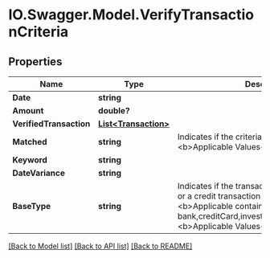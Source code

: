 # IO.Swagger.Model.VerifyTransactionCriteria
## Properties

Name | Type | Description | Notes
------------ | ------------- | ------------- | -------------
**Date** | **string** |  | 
**Amount** | **double?** |  | 
**VerifiedTransaction** | [**List&lt;Transaction&gt;**](Transaction.md) |  | [optional] 
**Matched** | **string** | Indicates if the criteria is matched or not. &lt;br&gt;&lt;b&gt;Applicable Values&lt;/b&gt;&lt;br&gt; | [optional] 
**Keyword** | **string** |  | [optional] 
**DateVariance** | **string** |  | [optional] 
**BaseType** | **string** | Indicates if the transaction appears as a debit or a credit transaction in the account. &lt;br&gt;&lt;br&gt;&lt;b&gt;Applicable containers&lt;/b&gt;: bank,creditCard,investment,insurance,loan&lt;br&gt;&lt;b&gt;Applicable Values&lt;/b&gt;&lt;br&gt; | [optional] 

[[Back to Model list]](../README.md#documentation-for-models) [[Back to API list]](../README.md#documentation-for-api-endpoints) [[Back to README]](../README.md)

